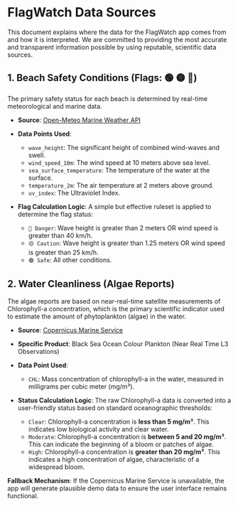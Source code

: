 
# FlagWatch Data Sources

This document explains where the data for the FlagWatch app comes from and how it is interpreted. We are committed to providing the most accurate and transparent information possible by using reputable, scientific data sources.

## 1. Beach Safety Conditions (Flags: 🟢 🟡 🔴)

The primary safety status for each beach is determined by real-time meteorological and marine data.

-   **Source**: [Open-Meteo Marine Weather API](https://open-meteo.com/en/docs/marine-weather-api)
-   **Data Points Used**:
    -   `wave_height`: The significant height of combined wind-waves and swell.
    -   `wind_speed_10m`: The wind speed at 10 meters above sea level.
    -   `sea_surface_temperature`: The temperature of the water at the surface.
    -   `temperature_2m`: The air temperature at 2 meters above ground.
    -   `uv_index`: The Ultraviolet Index.

-   **Flag Calculation Logic**:
    A simple but effective ruleset is applied to determine the flag status:
    -   `🔴 Danger`: Wave height is greater than 2 meters OR wind speed is greater than 40 km/h.
    -   `🟡 Caution`: Wave height is greater than 1.25 meters OR wind speed is greater than 25 km/h.
    -   `🟢 Safe`: All other conditions.

## 2. Water Cleanliness (Algae Reports)

The algae reports are based on near-real-time satellite measurements of Chlorophyll-a concentration, which is the primary scientific indicator used to estimate the amount of phytoplankton (algae) in the water.

-   **Source**: [Copernicus Marine Service](https://marine.copernicus.eu/)
-   **Specific Product**: Black Sea Ocean Colour Plankton (Near Real Time L3 Observations)
-   **Data Point Used**:
    -   `CHL`: Mass concentration of chlorophyll-a in the water, measured in milligrams per cubic meter (mg/m³).

-   **Status Calculation Logic**:
    The raw Chlorophyll-a data is converted into a user-friendly status based on standard oceanographic thresholds:
    -   `Clear`: Chlorophyll-a concentration is **less than 5 mg/m³**. This indicates low biological activity and clear water.
    -   `Moderate`: Chlorophyll-a concentration is **between 5 and 20 mg/m³**. This can indicate the beginning of a bloom or patches of algae.
    -   `High`: Chlorophyll-a concentration is **greater than 20 mg/m³**. This indicates a high concentration of algae, characteristic of a widespread bloom.

**Fallback Mechanism**: If the Copernicus Marine Service is unavailable, the app will generate plausible demo data to ensure the user interface remains functional.
